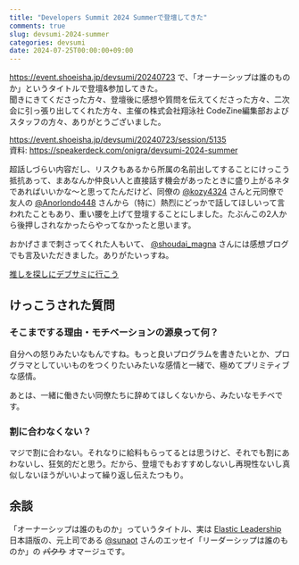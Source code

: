 ```yaml
---
title: "Developers Summit 2024 Summerで登壇してきた"
comments: true
slug: devsumi-2024-summer
categories: devsumi
date: 2024-07-25T00:00:00+09:00
---
```


https://event.shoeisha.jp/devsumi/20240723 で、「オーナーシップは誰のものか」というタイトルで登壇&参加してきた。  
聞きにきてくださった方々、登壇後に感想や質問を伝えてくださった方々、二次会に引っ張り出してくれた方々、主催の株式会社翔泳社 CodeZine編集部およびスタッフの方々、ありがとうございました。

https://event.shoeisha.jp/devsumi/20240723/session/5135  
資料: https://speakerdeck.com/onigra/devsumi-2024-summer

超話しづらい内容だし、リスクもあるから所属の名前出してすることにけっこう抵抗あって、まあなんか仲良い人と直接話す機会があったときに盛り上がるネタであればいいかな〜と思ってたんだけど、同僚の [@kozy4324](https://x.com/kozy4324) さんと元同僚で友人の [@Anorlondo448](https://x.com/Anorlondo448) さんから（特に）熱烈にどっかで話してほしいって言われたこともあり、重い腰を上げて登壇することにしました。たぶんこの2人から後押しされなかったらやってなかったと思います。

おかげさまで刺さってくれた人もいて、 [@shoudai_magna](https://x.com/shoudai_magna) さんには感想ブログでも言及いただきました。ありがたいっすね。

[推しを探しにデブサミに行こう](https://shoudai.hatenablog.com/entry/2024/07/25/003026)

## けっこうされた質問

### そこまでする理由・モチベーションの源泉って何？

自分への怒りみたいなもんですね。もっと良いプログラムを書きたいとか、プログラマとしていいものをつくりたいみたいな感情と一緒で、極めてプリミティブな感情。

あとは、一緒に働きたい同僚たちに辞めてほしくないから、みたいなモチベです。

### 割に合わなくない？

マジで割に合わない。それなりに給料もらってるとは思うけど、それでも割にあわないし、狂気的だと思う。だから、登壇でもおすすめしないし再現性ないし真似しないほうがいいよって繰り返し伝えたつもり。

## 余談

「オーナーシップは誰のものか」っていうタイトル、実は [Elastic Leadership](https://www.amazon.co.jp/dp/4873118026) 日本語版の、元上司である [@sunaot](https://x.com/sunaot) さんのエッセイ「リーダーシップは誰のものか」の ~~パクり~~ オマージュです。
